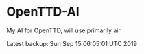 # OpenTTD-AI
My AI for OpenTTD, will use primarily air

Latest backup: Sun Sep 15 06:05:01 UTC 2019
